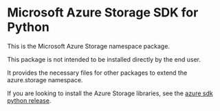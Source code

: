# Microsoft Azure Storage SDK for Python

This is the Microsoft Azure Storage namespace package.

This package is not intended to be installed directly by the end user.

It provides the necessary files for other packages to extend the
azure.storage namespace.

If you are looking to install the Azure Storage libraries, see the
[azure sdk python release](https://aka.ms/azsdk/python/all).
